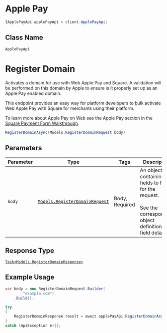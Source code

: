 # Apple Pay

```csharp
IApplePayApi applePayApi = client.ApplePayApi;
```

## Class Name

`ApplePayApi`


# Register Domain

Activates a domain for use with Web Apple Pay and Square. A validation
will be performed on this domain by Apple to ensure is it properly set up as
an Apple Pay enabled domain.

This endpoint provides an easy way for platform developers to bulk activate
Web Apple Pay with Square for merchants using their platform.

To learn more about Apple Pay on Web see the Apple Pay section in the
[Square Payment Form Walkthrough](https://developer.squareup.com/docs/payment-form/payment-form-walkthrough).

```csharp
RegisterDomainAsync(Models.RegisterDomainRequest body)
```

## Parameters

| Parameter | Type | Tags | Description |
|  --- | --- | --- | --- |
| `body` | [`Models.RegisterDomainRequest`](/doc/models/register-domain-request.md) | Body, Required | An object containing the fields to POST for the request.<br><br>See the corresponding object definition for field details. |

## Response Type

[`Task<Models.RegisterDomainResponse>`](/doc/models/register-domain-response.md)

## Example Usage

```csharp
var body = new RegisterDomainRequest.Builder(
        "example.com")
    .Build();

try
{
    RegisterDomainResponse result = await applePayApi.RegisterDomainAsync(body);
}
catch (ApiException e){};
```

